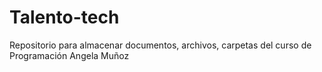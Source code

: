 # Talento-tech
Repositorio para almacenar documentos, archivos, carpetas del curso de Programación 
Angela Muñoz
